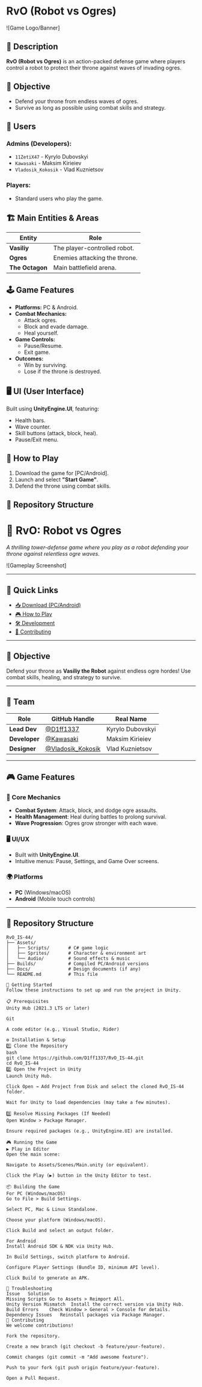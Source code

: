 # RvO (Robot vs Ogres)  

![Game Logo/Banner] <!-- Add an image if available -->  

## 📝 Description  
**RvO (Robot vs Ogres)** is an action-packed defense game where players control a robot to protect their throne against waves of invading ogres.  

## 🎯 Objective  
- Defend your throne from endless waves of ogres.  
- Survive as long as possible using combat skills and strategy.  

## 👥 Users  
### **Admins (Developers):**  
- `11ZetiX47` - Kyrylo Dubovskyi  
- `Kawasaki` - Maksim Kirieiev  
- `Vladosik_Kokosik` - Vlad Kuznietsov  

### **Players:**  
- Standard users who play the game.  

## 🏗️ Main Entities & Areas  
| Entity       | Role                          |  
|--------------|-------------------------------|  
| **Vasiliy**  | The player-controlled robot.  |  
| **Ogres**    | Enemies attacking the throne. |  
| **The Octagon** | Main battlefield arena.    |  

## 🕹️ Game Features  
- **Platforms:** PC & Android.  
- **Combat Mechanics:**  
  - Attack ogres.  
  - Block and evade damage.  
  - Heal yourself.  
- **Game Controls:**  
  - Pause/Resume.  
  - Exit game.  
- **Outcomes:**  
  - Win by surviving.  
  - Lose if the throne is destroyed.  

## 🖥️ UI (User Interface)  
Built using **UnityEngine.UI**, featuring:  
- Health bars.  
- Wave counter.  
- Skill buttons (attack, block, heal).  
- Pause/Exit menu.  

## 🚀 How to Play  
1. Download the game for [PC/Android]. <!-- Add download links if available -->  
2. Launch and select **"Start Game"**.  
3. Defend the throne using combat skills.  

## 📂 Repository Structure  

# 🏰 RvO: Robot vs Ogres  
*A thrilling tower-defense game where you play as a robot defending your throne against relentless ogre waves.*  

![Gameplay Screenshot] <!-- Add a screenshot from your repo if available -->  

---

## 📌 Quick Links  
- [📥 Download (PC/Android)](#-download)  
- [🎮 How to Play](#-how-to-play)  
- [🛠️ Development](#%EF%B8%8F-development)  
- [🤝 Contributing](#-contributing)  

---

## 🎯 Objective  
Defend your throne as **Vasiliy the Robot** against endless ogre hordes! Use combat skills, healing, and strategy to survive.  

---

## 👥 Team  
| Role          | GitHub Handle       | Real Name          |  
|---------------|---------------------|--------------------|  
| **Lead Dev**  | [@D1ff1337](https://github.com/D1ff1337) | Kyrylo Dubovskyi   |  
| **Developer** | [@Kawasaki](https://github.com/Kawasaki)  | Maksim Kirieiev    |  
| **Designer**  | [@Vladosik_Kokosik](https://github.com/Vladosik_Kokosik) | Vlad Kuznietsov |  

---

## 🎮 Game Features  
### 🔧 Core Mechanics  
- **Combat System**: Attack, block, and dodge ogre assaults.  
- **Health Management**: Heal during battles to prolong survival.  
- **Wave Progression**: Ogres grow stronger with each wave.  

### 🖥️ UI/UX  
- Built with **UnityEngine.UI**.  
- Intuitive menus: Pause, Settings, and Game Over screens.  

### 🌍 Platforms  
- **PC** (Windows/macOS)  
- **Android** (Mobile touch controls)  

---

## 📂 Repository Structure  
```plaintext
RvO_IS-44/  
├── Assets/  
│   ├── Scripts/       # C# game logic  
│   ├── Sprites/       # Character & environment art  
│   └── Audio/         # Sound effects & music  
├── Builds/            # Compiled PC/Android versions  
├── Docs/              # Design documents (if any)  
└── README.md          # This file  

🚀 Getting Started
Follow these instructions to set up and run the project in Unity.

📋 Prerequisites
Unity Hub (2021.3 LTS or later)

Git

A code editor (e.g., Visual Studio, Rider)

⚙️ Installation & Setup
1️⃣ Clone the Repository
bash
git clone https://github.com/D1ff1337/RvO_IS-44.git
cd RvO_IS-44
2️⃣ Open the Project in Unity
Launch Unity Hub.

Click Open → Add Project from Disk and select the cloned RvO_IS-44 folder.

Wait for Unity to load dependencies (may take a few minutes).

3️⃣ Resolve Missing Packages (If Needed)
Open Window > Package Manager.

Ensure required packages (e.g., UnityEngine.UI) are installed.

🎮 Running the Game
▶️ Play in Editor
Open the main scene:

Navigate to Assets/Scenes/Main.unity (or equivalent).

Click the Play (▶️) button in the Unity Editor to test.

📦 Building the Game
For PC (Windows/macOS)
Go to File > Build Settings.

Select PC, Mac & Linux Standalone.

Choose your platform (Windows/macOS).

Click Build and select an output folder.

For Android
Install Android SDK & NDK via Unity Hub.

In Build Settings, switch platform to Android.

Configure Player Settings (Bundle ID, minimum API level).

Click Build to generate an APK.

🔧 Troubleshooting
Issue	Solution
Missing Scripts	Go to Assets > Reimport All.
Unity Version Mismatch	Install the correct version via Unity Hub.
Build Errors	Check Window > General > Console for details.
Dependency Issues	Reinstall packages via Package Manager.
🤝 Contributing
We welcome contributions!

Fork the repository.

Create a new branch (git checkout -b feature/your-feature).

Commit changes (git commit -m "Add awesome feature").

Push to your fork (git push origin feature/your-feature).

Open a Pull Request.
